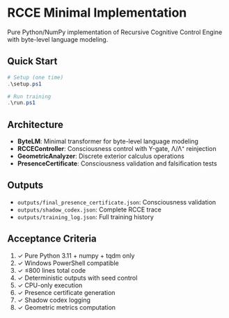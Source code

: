 # RCCE Minimal Implementation

Pure Python/NumPy implementation of Recursive Cognitive Control Engine with byte-level language modeling.

## Quick Start

```powershell
# Setup (one time)
.\setup.ps1

# Run training
.\run.ps1
```

## Architecture

- **ByteLM**: Minimal transformer for byte-level language modeling
- **RCCEController**: Consciousness control with Υ-gate, Λ/Λ⁺ reinjection
- **GeometricAnalyzer**: Discrete exterior calculus operations
- **PresenceCertificate**: Consciousness validation and falsification tests

## Outputs

- `outputs/final_presence_certificate.json`: Consciousness validation
- `outputs/shadow_codex.json`: Complete RCCE trace
- `outputs/training_log.json`: Full training history

## Acceptance Criteria

1. ✓ Pure Python 3.11 + numpy + tqdm only
2. ✓ Windows PowerShell compatible
3. ✓ ≤800 lines total code
4. ✓ Deterministic outputs with seed control
5. ✓ CPU-only execution
6. ✓ Presence certificate generation
7. ✓ Shadow codex logging
8. ✓ Geometric metrics computation
